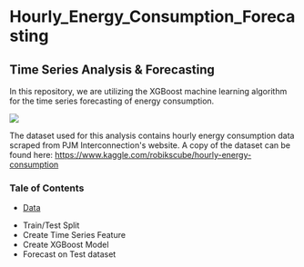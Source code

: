 # Hourly_Energy_Consumption_Forecasting
## Time Series Analysis & Forecasting

In this repository, we are utilizing the XGBoost machine learning algorithm for the time series forecasting of energy consumption.

![](https://res.cloudinary.com/monday-blogs/w_768,h_384,c_fit/fl_lossy,f_auto,q_auto/wp-blog/2021/05/sales-forecasting-software.jpg)

The dataset used for this analysis contains hourly energy consumption data scraped from PJM Interconnection's website. A copy of the dataset can be found here:  https://www.kaggle.com/robikscube/hourly-energy-consumption

### Tale of Contents
- [Data](#Data)
* Train/Test Split
* Create Time Series Feature
* Create XGBoost Model
* Forecast on Test dataset


